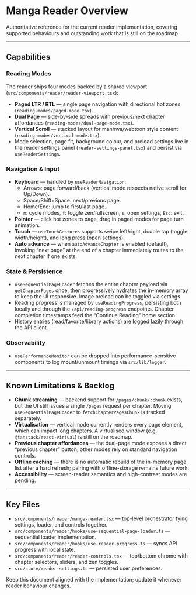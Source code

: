 # Manga Reader Overview

Authoritative reference for the current reader implementation, covering supported behaviours and outstanding work that is still on the roadmap.

---

## Capabilities

### Reading Modes

The reader ships four modes backed by a shared viewport (`src/components/reader/reader-viewport.tsx`):

- **Paged LTR / RTL** — single page navigation with directional hot zones (`reading-modes/paged-mode.tsx`).
- **Dual Page** — side-by-side spreads with previous/next chapter affordances (`reading-modes/dual-page-mode.tsx`).
- **Vertical Scroll** — stacked layout for manhwa/webtoon style content (`reading-modes/vertical-mode.tsx`).
- Mode selection, page fit, background colour, and preload settings live in the reader settings panel (`reader-settings-panel.tsx`) and persist via `useReaderSettings`.

### Navigation & Input

- **Keyboard** — handled by `useReaderNavigation`:
  - Arrows: page forward/back (vertical mode respects native scroll for Up/Down).
  - Space/Shift+Space: next/previous page.
  - Home/End: jump to first/last page.
  - `m`: cycle modes, `f`: toggle zen/fullscreen, `s`: open settings, `Esc`: exit.
- **Pointer** — click hot zones to page, drag in paged modes for page turn animation.
- **Touch** — `useTouchGestures` supports swipe left/right, double tap (toggle width/height), and long press (open settings).
- **Auto advance** — when `autoAdvanceChapter` is enabled (default), invoking “next page” at the end of a chapter immediately routes to the next chapter if one exists.

### State & Persistence

- `useSequentialPageLoader` fetches the entire chapter payload via `getChapterPages` once, then progressively hydrates the in-memory array to keep the UI responsive. Image preload can be toggled via settings.
- Reading progress is managed by `useReadingProgress`, persisting both locally and through the `/api/reading-progress` endpoints. Chapter completion timestamps feed the “Continue Reading” home section.
- History entries (read/favorite/library actions) are logged lazily through the API client.

### Observability

- `usePerformanceMonitor` can be dropped into performance-sensitive components to log mount/unmount timings via `src/lib/logger`.

---

## Known Limitations & Backlog

- **Chunk streaming** — backend support for `/pages/chunk/:chunk` exists, but the UI still issues a single `/pages` request per chapter. Moving `useSequentialPageLoader` to `fetchChapterPagesChunk` is tracked separately.
- **Virtualisation** — vertical mode currently renders every page element, which can impact long chapters. A virtualised window (e.g. `@tanstack/react-virtual`) is still on the roadmap.
- **Previous chapter affordances** — the dual-page mode exposes a direct “previous chapter” button; other modes rely on standard navigation controls.
- **Offline caching** — there is no automatic rebuild of the in-memory page list after a hard refresh; pairing with offline-storage remains future work.
- **Accessibility** — screen-reader semantics and high-contrast modes are pending.

---

## Key Files

- `src/components/reader/manga-reader.tsx` — top-level orchestrator tying settings, loader, and controls together.
- `src/components/reader/hooks/use-sequential-page-loader.ts` — sequential loader implementation.
- `src/components/reader/hooks/use-reader-progress.ts` — syncs API progress with local state.
- `src/components/reader/reader-controls.tsx` — top/bottom chrome with chapter selectors, sliders, and zen toggles.
- `src/store/reader-settings.ts` — persisted user preferences.

Keep this document aligned with the implementation; update it whenever reader behaviour changes.
